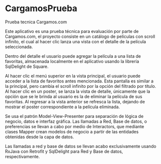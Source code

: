 # CargamosPrueba
Prueba tecnica Cargamos.com

Este aplicativo es una prueba técnica para evaluación por parte de Cargamos.com, el proyecto consiste en un catálogo de películas con scroll infinito, el cual al hacer clic lanza una vista con el detalle de la película seleccionada.

Dentro del detalle el usuario puede agregar la película a una lista de favoritas, almacenada localmente en el aplicativo usando la librería SqlDelight de Square.

Al hacer clic el menú superior en la vista principal, el usuario puede acceder a la lista de favoritos antes mencionada. Esta pantalla es similar a la principal, pero cambia el scroll infinito por la opción del filtrado por título. Al hacer clic en un poster, se lanza la vista de detalle, únicamente que la opción que se le brinda al usuario es la de eliminar la película de sus favoritas. Al regresar a la vista anterior se refresca la lista, dejando de mostrar el poster correspondiente a la película eliminada.

Se usa el patrón Model-View-Presenter para separación de lógica de negocio, datos e interfaz gráfica. Las llamadas a Red, Base de datos, o preferencias se llevan a cabo por medio de Interactors, que mediante clases Mapper crean modelos de negocio a partir de las entidades obtenidas desde la capa de datos.

Las llamadas a red y base de datos se llevan acabo exclusivamente usando RxJava con Retrofit y SqlDelight para Red y Base de datos, respectivamente.
